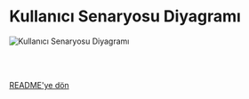 # Kullanıcı Senaryosu Diyagramı

![Kullanıcı Senaryosu Diyagramı](https://github.com/hazallsuna/amazonclone/assets/110741706/ba728ec8-4ff6-4b2d-a25d-1177f3973b8a)





<br/>
<br/>

[README'ye dön](../README.md) 
